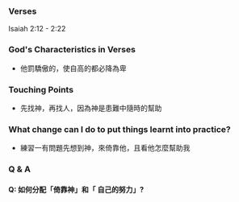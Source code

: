 ### Verses
Isaiah 2:12 - 2:22

### God's Characteristics in Verses
- 他罰驕傲的，使自高的都必降為卑

### Touching Points
- 先找神，再找人，因為神是患難中隨時的幫助

### What change can I do to put things learnt into practice?
- 練習一有問題先想到神，來倚靠他，且看他怎麼幫助我

### Q & A
#### Q: 如何分配「倚靠神」和「 自己的努力」?
